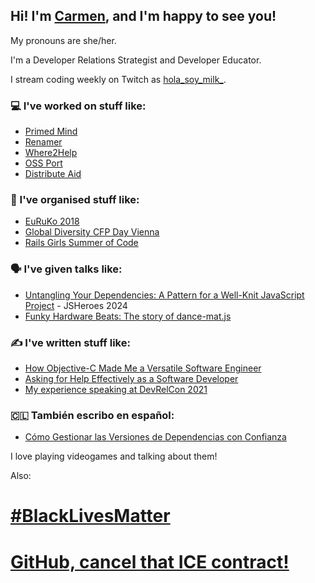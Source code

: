 ## Hi! I'm [Carmen](https://ramonh.dev/card), and I'm happy to see you!

My pronouns are she/her.

I'm a Developer Relations Strategist and Developer Educator.

I stream coding weekly on Twitch as [hola_soy_milk_](https://twitch.tv/hola_soy_milk_).

### 💻 I've worked on stuff like:

- [Primed Mind](https://primedmind.com/)
- [Renamer](https://renamer.com/)
- [Where2Help](https://where2help.wien/)
- [OSS Port](https://www.oss-port.com/)
- [Distribute Aid](https://distributeaid.org)

### 👥 I've organised stuff like:

- [EuRuKo 2018](https://2018.euruko.org/)
- [Global Diversity CFP Day Vienna](https://www.globaldiversitycfpday.com/)
- [Rails Girls Summer of Code](https://railsgirlssummerofcode.com)

### 🗣️ I've given talks like:

- [Untangling Your Dependencies: A Pattern for a Well-Knit JavaScript Project](https://www.youtube.com/watch?v=6Ki2lkFfLJs) - JSHeroes 2024
- [Funky Hardware Beats: The story of dance-mat.js](https://www.youtube.com/watch?v=Wye4RJHMvGA)

### ✍️ I've written stuff like:

<!-- BLOG-POST-LIST:START -->
- [How Objective-C Made Me a Versatile Software Engineer](https://carmenh.dev/2023/04/20/objective-c-versatility/)
- [Asking for Help Effectively as a Software Developer](https://carmenh.dev/2022/11/13/asking-for-help/)
- [My experience speaking at DevRelCon 2021](https://carmenh.dev/2021/11/15/devrelcon-2021/)
<!-- BLOG-POST-LIST:END -->

### 🇨🇱 También escribo en español:

- [Cómo Gestionar las Versiones de Dependencias con Confianza](https://www.escuelafrontend.com/articulos/gestionar-versiones-dependencias)

I love playing videogames and talking about them!

Also:

# [#BlackLivesMatter](https://blacklivesmatter.com/)

# [GitHub, cancel that ICE contract!](https://github.com/drop-ice/dear-github-2.0)
